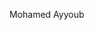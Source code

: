 Mohamed Ayyoub
<html>
    <head>
        <meta charset="utf-8">
        <title>Project: Event invite</title>
        <style>
        h1 {font-size:32px;
            font-family:consolas;
            text-align:center;
            
            
        }
        h2{ font-family:monospace;
            text-align:center;
            border-top:5px dotted black;
            border-bottom:5px dotted black;
            padding:83px;}
            
           
            
        
        
           
            #heart{ text-align:center;
            position:absolute;
            
            top:37px;
            bottom:92px;
            right:13px;
            left:65px;
            
            }
            #inv{text-align:center;
            font-weight:bold;
            font-size:15px;
                
            }
            #date{font-size:31px;
                text-align:center;
                font-family:cursive;
                border-right:6px dotted blue;
                border-left:6px dotted blue;
                padding:2px;
                margin:114px;
            }
            #at{ font-size:15px;
                text-align:center;
                font-family:monospace;
                font-weight:bold;
                
            }
            #res{font-size:23px;
            text-align:center;
                font-family:monospace;
                font-weight:bold;
                margin:39px;
                padding:6px;
                
                
            }
            
            
            
            
            
            
        
        
            
        
        
            
        </style>
    </head>
    <body>
  
        
     
        <h1>Together with their family</h1>
        <div id="wed"><h2>Saminka Rushinki & Forko Somko</h2></div>
           <div id="heart"><img src="https://cdn.kastatic.org/third_party/javascript-khansrc/live-editor/build/images/cute/Heart.png"></div>
        <div id="inv"> <p> Invite you to their wedding</p></div>
        
        <div id="date"> <p> Sunday 30  August 2200 17:00 </p></div>
        
        <div id="at"> <p> At the Adin hotel, Summerset lane,Shenly sh19 30mn</p></div>
        <div id="res"><p> Reserve by the 20th July to 09876354424</p></div>
        
        
       
        
    </body>
</html>

